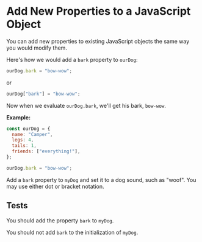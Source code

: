 # Add New Properties to a JavaScript Object

You can add new properties to existing JavaScript objects the same way you would modify them.

Here's how we would add a `bark` property to `ourDog`:

```javascript
ourDog.bark = "bow-wow";
```

or

```javascript
ourDog["bark"] = "bow-wow";
```

Now when we evaluate `ourDog.bark`, we'll get his bark, `bow-wow`.

**Example:**

```javascript
const ourDog = {
  name: "Camper",
  legs: 4,
  tails: 1,
  friends: ["everything!"],
};

ourDog.bark = "bow-wow";
```

Add a `bark` property to `myDog` and set it to a dog sound, such as "woof". You may use either dot or bracket notation.

## Tests

You should add the property `bark` to `myDog`.

You should not add `bark` to the initialization of `myDog`.
